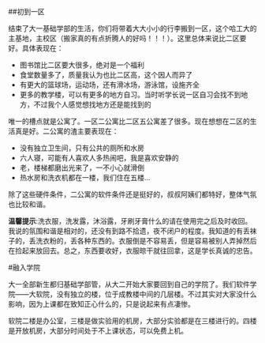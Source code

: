 ##初到一区

结束了大一基础学部的生活，你们将带着大大小小的行李搬到一区，这个哈工大的主基地，主校区（搬家真的有点折腾人的好吗！！！）。这里总体来说比二区要好。具体表现在：

* 图书馆比二区要大很多，绝对是一个福利
* 食堂数量多了，质量我认为也比二区高，这个因人而异了
* 有更大的篮球场，运动场，还有滑冰场，游泳馆，设施齐全
* 更多的教学楼，可以有更多的地方自习。当时听学长说一区自习会找不到地方，不过我个人感觉想找地方还是能找到的

唯一的槽点就是公寓了。一区二公寓比二区五公寓差了很多。现在想想在二区的生活真是好。二公寓的渣主要表现在：

* 没有独立卫生间，只有公共的厕所和水房
* 六人寝，可能有人喜欢人多热闹吧，我是喜欢安静的
* 老，楼梯都磨出光来了，一不小心就滑倒
* 热水房和洗衣机都在一楼，我们住在五楼...

除了这些硬件条件，二公寓的软件条件还是挺好的，叔叔阿姨们都特好，整体气氛也比较和谐。

**温馨提示**:洗衣服，洗发露，沐浴露，牙刷牙膏什么的请在使用完之后及时收回。我说的氛围和谐是相对的，还没有到路不拾遗，夜不闭户的程度。我知道的有丢袜子的，丢洗衣粉的，丢各种东西的。衣服倒是不容易丢，但是容易被别人弄掉然后在捡起来放回去。总之，东西要收好，衣服晾干就往回拿，这是学长真诚的忠告。

#融入学院

大一全部新生都归基础学部管，从大二开始大家要回到自己的学院了。我们软件学院——大软院，没有独立的楼，位于成教楼中间的几层楼。不过其实对大家没什么影响，因为上课都在致知正心什么的，只是说起来有点凄惨。

软院二楼是办公室，三楼是做实验用的机房，大部分实验都是在三楼进行的。四楼是开放机房，大部分时间处于不上课状态，可以免费上机。
